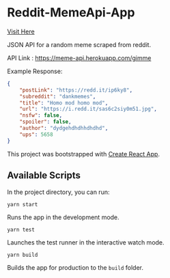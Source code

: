 # Reddit-MemeApi-App
[Visit Here](https://dhavalkotak.github.io/reddit-memeapi-app/)

JSON API for a random meme scraped from reddit.

API Link : https://meme-api.herokuapp.com/gimme

Example Response:

```json
{
    "postLink": "https://redd.it/ip6ky8",
    "subreddit": "dankmemes",
    "title": "Homo mod homo mod",
    "url": "https://i.redd.it/sas6c2siy0m51.jpg",
    "nsfw": false,
    "spoiler": false,
    "author": "dydgehdhdhhdhdhd",
    "ups": 5658
}
```

This project was bootstrapped with [Create React App](https://github.com/facebook/create-react-app).

## Available Scripts

In the project directory, you can run:

```
yarn start
```

Runs the app in the development mode.

```
yarn test
```

Launches the test runner in the interactive watch mode.

```
yarn build
```

Builds the app for production to the `build` folder.
